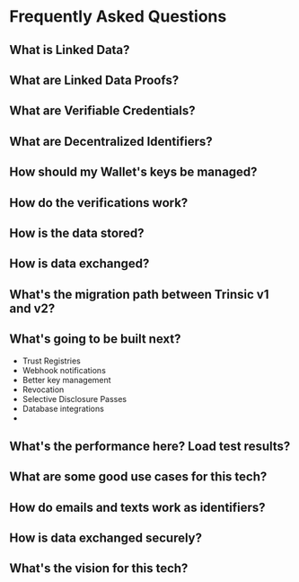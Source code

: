 # Frequently Asked Questions

## What is Linked Data? 

## What are Linked Data Proofs?

## What are Verifiable Credentials? 

## What are Decentralized Identifiers? 

## How should my Wallet's keys be managed? 

## How do the verifications work? 

## How is the data stored? 

## How is data exchanged?

## What's the migration path between Trinsic v1 and v2?

## What's going to be built next?
- Trust Registries
- Webhook notifications
- Better key management
- Revocation
- Selective Disclosure Passes
- Database integrations
- 

## What's the performance here? Load test results? 



## What are some good use cases for this tech?

## How do emails and texts work as identifiers?

## How is data exchanged securely? 

## What's the vision for this tech? 

